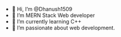 - 👋 Hi, I’m @Dhanush1509
- 👀 I’m MERN Stack Web developer
- 🌱 I’m currently learning C++
- 💞️ I’m passionate about web development.

<!---
Dhanush1509/Dhanush1509 is a ✨ special ✨ repository because its `README.md` (this file) appears on your GitHub profile.
You can click the Preview link to take a look at your changes.
--->
